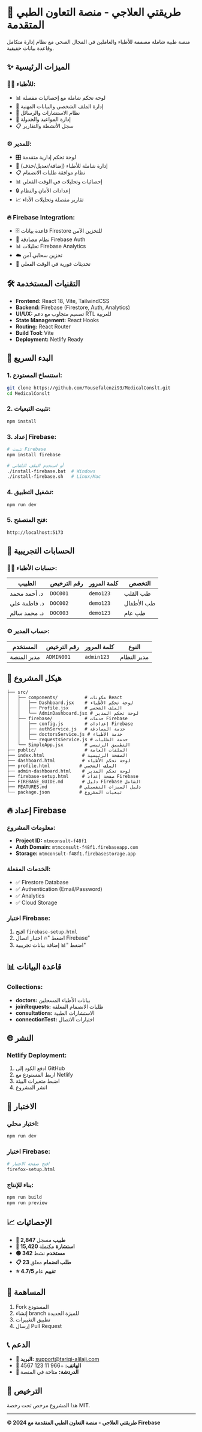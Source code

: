 # 🏥 طريقتي العلاجي - منصة التعاون الطبي المتقدمة

منصة طبية شاملة مصممة للأطباء والعاملين في المجال الصحي مع نظام إدارة متكامل وقاعدة بيانات حقيقية.

## ✨ الميزات الرئيسية

### 👨‍⚕️ **للأطباء:**
- 📊 لوحة تحكم شاملة مع إحصائيات مفصلة
- 👤 إدارة الملف الشخصي والبيانات المهنية
- 💬 نظام الاستشارات والرسائل
- 📅 إدارة المواعيد والجدولة
- 📋 سجل الأنشطة والتقارير

### ⚙️ **للمدير:**
- 🎛️ لوحة تحكم إدارية متقدمة
- 👥 إدارة شاملة للأطباء (إضافة/تعديل/حذف)
- 📋 نظام موافقة طلبات الانضمام
- 📊 إحصائيات وتحليلات في الوقت الفعلي
- 🔒 إعدادات الأمان والنظام
- 📈 تقارير مفصلة وتحليلات الأداء

### 🔥 **Firebase Integration:**
- 🗄️ قاعدة بيانات Firestore للتخزين الآمن
- 🔐 نظام مصادقة Firebase Auth
- 📊 تحليلات Firebase Analytics
- ☁️ تخزين سحابي آمن
- 🔄 تحديثات فورية في الوقت الفعلي

## 🛠️ التقنيات المستخدمة

- **Frontend:** React 18, Vite, TailwindCSS
- **Backend:** Firebase (Firestore, Auth, Analytics)
- **UI/UX:** تصميم متجاوب مع دعم RTL للعربية
- **State Management:** React Hooks
- **Routing:** React Router
- **Build Tool:** Vite
- **Deployment:** Netlify Ready

## 🚀 البدء السريع

### 1. **استنساخ المستودع:**
```bash
git clone https://github.com/Yousefalenzi93/MedicalConslt.git
cd MedicalConslt
```

### 2. **تثبيت التبعيات:**
```bash
npm install
```

### 3. **إعداد Firebase:**
```bash
# تثبيت Firebase
npm install firebase

# أو استخدم الملف التلقائي
./install-firebase.bat  # Windows
./install-firebase.sh   # Linux/Mac
```

### 4. **تشغيل التطبيق:**
```bash
npm run dev
```

### 5. **فتح المتصفح:**
```
http://localhost:5173
```

## 🧪 الحسابات التجريبية

### 👨‍⚕️ **حسابات الأطباء:**
| الطبيب | رقم الترخيص | كلمة المرور | التخصص |
|---------|-------------|-------------|----------|
| د. أحمد محمد | `DOC001` | `demo123` | طب القلب |
| د. فاطمة علي | `DOC002` | `demo123` | طب الأطفال |
| د. محمد سالم | `DOC003` | `demo123` | طب عام |

### ⚙️ **حساب المدير:**
| المستخدم | رقم الترخيص | كلمة المرور | النوع |
|----------|-------------|-------------|-------|
| مدير المنصة | `ADMIN001` | `admin123` | مدير النظام |

## 📁 هيكل المشروع

```
├── src/
│   ├── components/          # مكونات React
│   │   ├── Dashboard.jsx    # لوحة تحكم الأطباء
│   │   ├── Profile.jsx      # الملف الشخصي
│   │   └── AdminDashboard.jsx # لوحة تحكم المدير
│   ├── firebase/            # خدمات Firebase
│   │   ├── config.js        # إعدادات Firebase
│   │   ├── authService.js   # خدمة المصادقة
│   │   ├── doctorsService.js # خدمة الأطباء
│   │   └── requestsService.js # خدمة الطلبات
│   └── SimpleApp.jsx        # التطبيق الرئيسي
├── public/                  # الملفات العامة
├── index.html              # الصفحة الرئيسية
├── dashboard.html          # لوحة تحكم الأطباء
├── profile.html           # الملف الشخصي
├── admin-dashboard.html    # لوحة تحكم المدير
├── firebase-setup.html     # صفحة إعداد Firebase
├── FIREBASE_GUIDE.md       # دليل Firebase الشامل
├── FEATURES.md            # دليل الميزات التفصيلي
└── package.json           # تبعيات المشروع
```

## 🔥 إعداد Firebase

### **معلومات المشروع:**
- **Project ID:** `mtmconsult-f48f1`
- **Auth Domain:** `mtmconsult-f48f1.firebaseapp.com`
- **Storage:** `mtmconsult-f48f1.firebasestorage.app`

### **الخدمات المفعلة:**
- ✅ Firestore Database
- ✅ Authentication (Email/Password)
- ✅ Analytics
- ✅ Cloud Storage

### **اختبار Firebase:**
1. افتح `firebase-setup.html`
2. اضغط "🔥 اختبار اتصال Firebase"
3. اضغط "📊 إضافة بيانات تجريبية"

## 📊 قاعدة البيانات

### **Collections:**
- **doctors:** بيانات الأطباء المسجلين
- **joinRequests:** طلبات الانضمام المعلقة
- **consultations:** الاستشارات الطبية
- **connectionTest:** اختبارات الاتصال

## 🌐 النشر

### **Netlify Deployment:**
1. ادفع الكود إلى GitHub
2. اربط المستودع مع Netlify
3. اضبط متغيرات البيئة
4. انشر المشروع

## 🧪 الاختبار

### **اختبار محلي:**
```bash
npm run dev
```

### **اختبار Firebase:**
```bash
# افتح صفحة الاختبار
firefox-setup.html
```

### **بناء للإنتاج:**
```bash
npm run build
npm run preview
```

## 📈 الإحصائيات

- **👥 2,847 طبيب** مسجل
- **💬 15,420 استشارة** مكتملة
- **🟢 342 مستخدم** نشط
- **📋 23 طلب انضمام** معلق
- **⭐ 4.7/5 تقييم** عام

## 🤝 المساهمة

1. Fork المستودع
2. إنشاء branch للميزة الجديدة
3. تطبيق التغييرات
4. إرسال Pull Request

## 📞 الدعم

- **📧 البريد:** support@tariqi-alilaji.com
- **📱 الهاتف:** +966 11 123 4567
- **💬 الدردشة:** متاحة في المنصة

## 📄 الترخيص

هذا المشروع مرخص تحت رخصة MIT.

---

**© 2024 طريقتي العلاجي - منصة التعاون الطبي المتقدمة مع Firebase**
